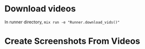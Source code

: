 # Download videos

In runner directory, `mix run -e "Runner.download_vids()"`

# Create Screenshots From Videos
